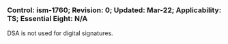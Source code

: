 ### Control: ism-1760; Revision: 0; Updated: Mar-22; Applicability: TS; Essential Eight: N/A
<p>DSA is not used for digital signatures.</p>